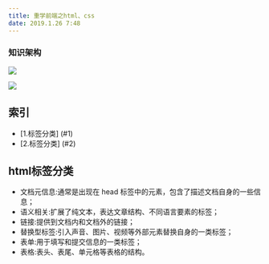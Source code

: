 ```yaml
---
title: 重学前端之html、css
date: 2019.1.26 7:48
---
```


<div><!-- more--></div>

### 知识架构
![](https://s10.mogucdn.com/mlcdn/c45406/190126_5h48f4f78fjgcj663hf15b3bli6d8_2400x3347.jpg)

![](https://s10.mogucdn.com/mlcdn/c45406/190126_0a21kg5c5gh0bad995j7ibj87979g_590x604.png)

## 索引

* [1.标签分类] (#1)
* [2.标签分类] (#2)

<h2 id="1">html标签分类</h2>

* 文档元信息:通常是出现在 head 标签中的元素，包含了描述文档自身的一些信息；
* 语义相关:扩展了纯文本，表达文章结构、不同语言要素的标签；
* 链接:提供到文档内和文档外的链接；
* 替换型标签:引入声音、图片、视频等外部元素替换自身的一类标签；
* 表单:用于填写和提交信息的一类标签；
* 表格:表头、表尾、单元格等表格的结构。



